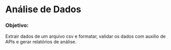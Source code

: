 # Análise de Dados

### Objetivo:

Extrair dados de um arquivo csv e formatar, validar os dados com auxilio de APIs e gerar relatórios de análise.
